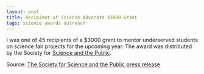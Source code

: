 ```yaml
---
layout: post
title: Recipient of Science Advocate $3000 Grant
tags: science awards outreach
---
```


I was one of 45 recipients of a $3000 grant to mentor underserved students on science fair projects for the upcoming year. The award was distributed by the Society for [Science and the Public](http://www.societyforscience.org).

Source: [The Society for Science and the Public press release](https://www.societyforscience.org/content/pressroom/45-advocates-help-underserved-students)